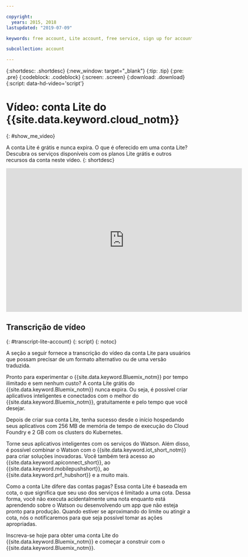 ```yaml
---

copyright:
  years: 2015, 2018
lastupdated: "2019-07-09"

keywords: free account, Lite account, free service, sign up for account, Lite account video

subcollection: account

---
```


{:shortdesc: .shortdesc}
{:new_window: target="_blank"}
{:tip: .tip}
{:pre: .pre}
{:codeblock: .codeblock}
{:screen: .screen}
{:download: .download}
{:script: data-hd-video='script'}

# Vídeo: conta Lite do {{site.data.keyword.cloud_notm}}
{: #show_me_video}

A conta Lite é grátis e nunca expira. O que é oferecido em uma conta Lite? Descubra os serviços disponíveis com os planos Lite grátis e outros recursos da conta neste vídeo.
{: shortdesc}

<p>
  <div class="embed-responsive embed-responsive-16by9" data-hd-video="video">
    <iframe class="embed-responsive-item" id="youtubeplayer" title="Conta Lite do IBM Cloud" type="text/html" width="640" height="390" src="https://www.youtube.com/embed/0rMYXcbpHbI" frameborder="0" webkitallowfullscreen mozallowfullscreen allowfullscreen> </iframe>
  </div>
</p>

## Transcrição de vídeo
{: #transcript-lite-account}
{: script}
{: notoc}

A seção a seguir fornece a transcrição do vídeo da conta Lite para usuários que possam precisar de um formato alternativo ou de uma versão traduzida.

Pronto para experimentar o {{site.data.keyword.Bluemix_notm}} por tempo ilimitado e sem nenhum custo? A conta Lite grátis do {{site.data.keyword.Bluemix_notm}} nunca expira. Ou seja, é possível criar aplicativos inteligentes e conectados com o melhor do {{site.data.keyword.Bluemix_notm}}, gratuitamente e pelo tempo que você desejar.

Depois de criar sua conta Lite, tenha sucesso desde o início hospedando seus aplicativos com 256 MB de memória de tempo de execução do Cloud Foundry e 2 GB com os clusters do Kubernetes.

Torne seus aplicativos inteligentes com os serviços do Watson. Além disso, é possível combinar o Watson com o {{site.data.keyword.iot_short_notm}} para criar soluções inovadoras. Você também terá acesso ao {{site.data.keyword.apiconnect_short}}, ao {{site.data.keyword.mobilepushshort}}, ao {{site.data.keyword.prf_hubshort}} e a muito mais.

Como a conta Lite difere das contas pagas? Essa conta Lite é baseada em cota, o que significa que seu uso dos serviços é limitado a uma cota. Dessa forma, você não executa acidentalmente uma nota enquanto está aprendendo sobre o Watson ou desenvolvendo um app que não esteja pronto para produção. Quando estiver se aproximando do limite ou atingir a cota, nós o notificaremos para que seja possível tomar as ações apropriadas.

Inscreva-se hoje para obter uma conta Lite do {{site.data.keyword.Bluemix_notm}} e começar a construir com o {{site.data.keyword.Bluemix_notm}}.
